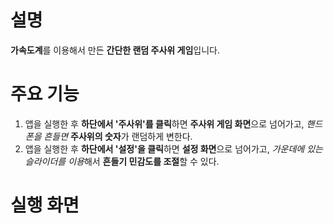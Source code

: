 # 설명
**가속도계**를 이용해서 만든 **간단한 랜덤 주사위 게임**입니다.

# 주요 기능
1. 앱을 실행한 후 **하단에서 '주사위'를 클릭**하면 **주사위 게임 화면**으로 넘어가고, *핸드폰을 흔들면* **주사위의 숫자**가 랜덤하게 변한다.
2. 앱을 실행한 후 **하단에서 '설정'을 클릭**하면 **설정 화면**으로 넘어가고, *가운데에 있는 슬라이더를 이용*해서 **흔들기 민감도를 조절**할 수 있다.

# 실행 화면
